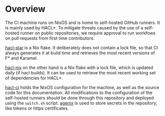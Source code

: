# Overview

The CI machine runs on NixOS and is home to self-hosted GitHub runners. It is
mainly used by HACL*. To mitigate threats caused by the use of a self-hosted
runner on public repositories, we require approval to run workfows on pull
requests from first time contributors.

[hacl-star](https://github.com/hacl-star/hacl-star) is a Nix flake. It
deliberately does not contain a lock file, so that CI always generates it at
build time and retrieves the most recent versions of F* and Karamel.

[hacl-nix](https://github.com/hacl-star/hacl-nix) on the other hand is a Nix
flake with a lock file, which is updated daily (if hacl builds). It can be used
to retrieve the most recent working set of dependencies for HACL*.

[hacl-ci](https://github.com/hacl-bot/hacl-ci) holds the NixOS configuration for
the machine, as well as the source code for this documentation. All
modifications to the configuration of the self-hosted runners should be done
through this repository and deployed using the `switch.sh` script.
[agenix](https://github.com/ryantm/agenix) is used to store secrets in the
repository, like tokens or https certificates.
